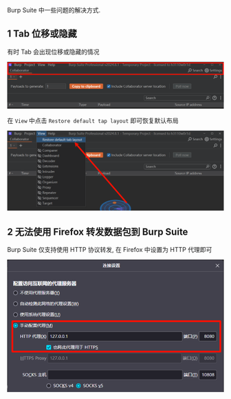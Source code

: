 Burp Suite 中一些问题的解决方式.

## 1 Tab 位移或隐藏

有时 Tab 会出现位移或隐藏的情况

![有时 Tab 会出现位移或隐藏的情况](./../../../image/Issues%20of%20Burp%20Suite/%E6%9C%89%E6%97%B6%20Tab%20%E4%BC%9A%E5%87%BA%E7%8E%B0%E4%BD%8D%E7%A7%BB%E6%88%96%E9%9A%90%E8%97%8F%E7%9A%84%E6%83%85%E5%86%B5.png)

在 `View` 中点击 `Restore default tap layout` 即可恢复默认布局

![在 `View` 中点击 `Restore default tap layout` 即可恢复默认布局](./../../../image/Issues%20of%20Burp%20Suite/%E5%9C%A8%20%60View%60%20%E4%B8%AD%E7%82%B9%E5%87%BB%20%60Restore%20default%20tap%20layout%60%20%E5%8D%B3%E5%8F%AF%E6%81%A2%E5%A4%8D%E9%BB%98%E8%AE%A4%E5%B8%83%E5%B1%80.png)

## 2 无法使用 Firefox 转发数据包到 Burp Suite

Burp Suite 仅支持使用 HTTP 协议转发, 在 Firefox 中设置为 HTTP 代理即可

![Burp Suite 仅支持使用 HTTP 协议转发, 在 Firefox 中设置为 HTTP 代理即可](./../../../image/Issues%20of%20Burp%20Suite/Burp%20Suite%20%E4%BB%85%E6%94%AF%E6%8C%81%E4%BD%BF%E7%94%A8%20HTTP%20%E5%8D%8F%E8%AE%AE%E8%BD%AC%E5%8F%91,%20%E5%9C%A8%20Firefox%20%E4%B8%AD%E8%AE%BE%E7%BD%AE%E4%B8%BA%20HTTP%20%E4%BB%A3%E7%90%86%E5%8D%B3%E5%8F%AF.png)

